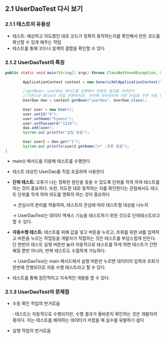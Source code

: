## 2.1 UserDaoTest 다시 보기

### 2.1.1 테스트의 유용성

- 테스트: 예상하고 의도했던 대로 코드가 정확히 동작하는지를 확인해서 만든 코드를 확신할 수 있게 해주는 작업
- 테스트를 통해 코드나 설계의 결함을 확인할 수 있다

### 2.1.2 UserDaoTest의 특징

```java
public static void main(String[] args) throws ClassNotFoundException, SQLException {	
		
		ApplicationContext context = new GenericXmlApplicationContext("springbook/user/config/applicationContext.xml");
		
		//getBean: userDao 메서드를 실행해서 반환된 결과를 가져온다
		//기본으로 Object 타입 반환하지만, 두번째 파라미터에 리턴 타입을 주면 자동 형변환해줌
		UserDao dao = context.getBean("userDao", UserDao.class);
		
		User user = new User();
		user.setId("6");
		user.setName("hyomin");
		user.setPassword("1234");
		dao.add(user);
		System.out.println("삽입 완료");
		
		User user2 = dao.get("1");
		System.out.println(user2.getName()+" :조회 완료");
}
```

- main() 메서드를 이용해 테스트를 수행한다
- 테스트 대상인 UserDao를 직접 호출하여 사용한다
- **단위 테스트:** 오류가 나는 정확한 원인을 찾을 수 있도록 단위를 작게 하여 테스트를 하는 것이 중요하다. 또한, 의도한 대로 동작하는 지를 확인한다는 관점에서도 테스트 단위를 작게 하여 의도를 명확히 하는 것이 중요하다
    
    → 관심사의 분리를 적용하여, 테스트의 관심에 따라 테스트할 대상을 나누자
    
    → UserDaoTest는 데이터 액세스 기능을 테스트하기 위한 것으로 단위테스트라고 할 수 있다.
    
- **자동수행 테스트:** 테스트를 위해 값을 넣고 버튼을 누르고, 조회를 위한 id를 입력하고 버튼을 누르는 작업등을 개발자가 직접하는 것은 테스트를 부담스럽게 만든다. 단 한번의 테스트 실행 버튼만 눌러 자동적으로 테스트를 하게 하면 테스트가 간편해질 뿐만 아니라, 반복 테스트도 수월하게 가능하다.
    
    → UserDaoTest는 main 메서드에서 실행 버튼만 누르면 데이터의 입력과 조회가 한번에 진행되므로 자동 수행 테스트라고 할 수 있다.
    
- 테스트를 통해 점진적이고 지속적인 개발을 할 수 있다.

### 2.1.3 UserDaoTest의 문제점

- 수동 확인 작업의 번거로움
    
    : 테스트는 자동적으로 수행되지만, 수행 결과가 올바른지 확인하는 것은 개발자의 몫이다. 이는 테스트를 해야하는 데이터가 커졌을 때 실수를 유발하기 쉽다
    
- 실행 작업의 번거로움
